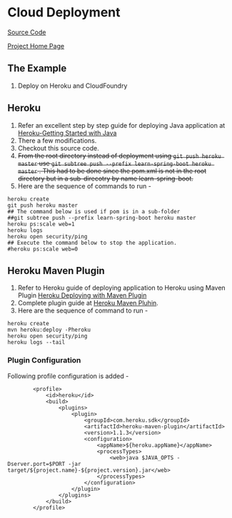 # Cloud Deployment
[Source Code](https://github.com/akshayar/learn-spring-boot)

[Project Home Page](https://github.com/akshayar/learn-spring-boot)

## The Example

1. Deploy on Heroku and CloudFoundry

## Heroku

1. Refer an excellent step by step guide for deploying Java application at [Heroku-Getting Started with Java ](https://devcenter.heroku.com/articles/getting-started-with-java#introduction)
2. There a few modifications. 
  1. Checkout this source code. 
  2. ~~From the root directory instead of deployment using `git push heroku master` use `git subtree push --prefix learn-spring-boot heroku master` . This had to be done since the pom.xml is not in the root directory but in a sub-direcotry by name learn-spring-boot.~~ 
3. Here are the sequence of commands to run -
```
heroku create
git push heroku master
## The command below is used if pom is in a sub-folder
##git subtree push --prefix learn-spring-boot heroku master
heroku ps:scale web=1
heroku logs 
heroku open security/ping
## Execute the command below to stop the application.
#heroku ps:scale web=0
```

## Heroku Maven Plugin

1. Refer to Heroku guide of deploying application to Heroku using Maven Plugin [Heroku Deploying with Maven Plugin](https://devcenter.heroku.com/articles/deploying-java-applications-with-the-heroku-maven-plugin)
2. Complete plugin guide at [Heroku Maven Pluhin](https://github.com/heroku/heroku-maven-plugin).
3. Here are the sequence of command to run -
```
heroku create
mvn heroku:deploy -Pheroku
heroku open security/ping
heroku logs --tail
```

### Plugin Configuration
Following profile configuration is added -
```
        <profile>
			<id>heroku</id>
			<build>
				<plugins>
					<plugin>
						<groupId>com.heroku.sdk</groupId>
						<artifactId>heroku-maven-plugin</artifactId>
						<version>1.1.3</version>
						<configuration>
							<appName>${heroku.appName}</appName>
							<processTypes>
								<web>java $JAVA_OPTS -Dserver.port=$PORT -jar target/${project.name}-${project.version}.jar</web>
							</processTypes>
						</configuration>
					</plugin>
				</plugins>
			</build>
		</profile>
``` 